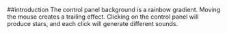##introduction
The control panel background is a rainbow gradient. Moving the mouse creates a trailing effect. Clicking on the control panel will produce stars, and each click will generate different sounds.